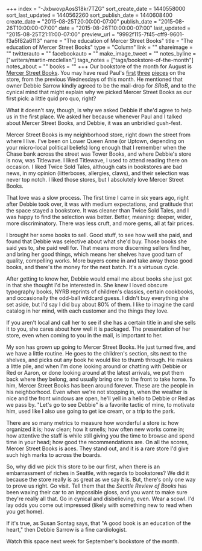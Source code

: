 +++
index = "-JxbwovpAosS18kr7TZG"
sort_create_date = 1440558000
sort_last_updated = 1440562260
sort_publish_date = 1440608400
create_date = "2015-08-25T20:00:00-07:00"
publish_date = "2015-08-26T10:00:00-07:00"
date = "2015-08-26T10:00:00-07:00"
last_updated = "2015-08-25T21:11:00-07:00"
preview_url = "9992f115-7f45-cff9-9601-f3a5f82a6113"
name = "The education of Mercer Street Books"
title = "The education of Mercer Street Books"
type = "Column"
link = ""
shareimage = ""
twitterauto = ""
facebookauto = ""
make_image_tweet = ""
notes_byline = ["writers/martin-mcclellan"]
tags_notes = ["tags/bookstore-of-the-month"]
notes_about = ""
books = ""
+++
Our bookstore of the month for August is [Mercer Street Books](http://seattlereviewofbooks.com/notes/2015/08/05/meet-mercer-street-books-our-first-bookstore-of-the-month/). You may have read Paul's [first](http://seattlereviewofbooks.com/notes/2015/08/05/meet-mercer-street-books-our-first-bookstore-of-the-month/) [three](http://seattlereviewofbooks.com/notes/2015/08/12/everything-has-its-place-at-mercer-street-books/) [pieces](http://seattlereviewofbooks.com/notes/2015/08/19/every-used-book-tells-at-least-two-stories/) on the store, from the previous Wednesdays of this month. He mentioned that owner Debbie Sarrow kindly agreed to be the mail-drop for _SRoB_, and to the cynical mind that might explain why we picked Mercer Street Books as our first pick: a little quid pro quo, right? 

What it doesn't say, though, is why we asked Debbie if she'd agree to help us in the first place. We asked her because whenever Paul and I talked about Mercer Street Books, and Debbie, it was an unbridled gush-fest.

Mercer Street Books is my neighborhood store, right down the street from where I live. I've been on Lower Queen Anne (or Uptown, depending on your micro-local political beliefs) long enough that I remember when the Chase bank across the street was Tower Books, and where Debbie's store is now, was Titlewave. I liked Titlewave, I used to attend reading there on occasion. I liked Twice Sold Tales, although cats in bookstores are bad news, in my opinion (litterboxes, allergies, claws), and their selection was never top notch. I liked those stores, but I absolutely love Mercer Street Books. 

That love was a slow process. The first time I came in six years ago, right after Debbie took over, it was with medium expectations, and gratitude that the space stayed a bookstore. It was cleaner than Twice Sold Tales, and I was happy to find the selection was better. Better, meaning: deeper, wider, more discriminatory. There was less cruft, and more gems, all at fair prices.

I brought her some books to sell. Good stuff, to see how well she paid, and found that Debbie was selective about what she'd buy. Those books she said yes to, she paid well for. That means more discerning sellers find her, and bring her good things, which means her shelves have good turn of quality, compelling works. More buyers come in and take away those good books, and there's the money for the next batch. It's a virtuous cycle.

After getting to know her, Debbie would email me about books she just got in that she thought I'd be interested in. She knew I loved obscure typography books, NYRB reprints of children's classics, certain cookbooks, and occasionally the odd-ball wildcard guess. I didn't buy everything she set aside, but I'd say I did buy about 80% of them. I like to imagine the card catalog in her mind, with each customer and the things they love.

If you aren't local and call her to see if she has a certain title in and she sells it to you, she cares about how well it is packaged. The presentation of her store, even when coming to you in the mail, is important to her. 

My son has grown up going to Mercer Street Books. He just turned five, and we have a little routine. He goes to the children's section, sits next to the shelves, and picks out any book he would like to thumb through. He makes a little pile, and when I'm done looking around or chatting with Debbie or Red or Aaron, or done looking around at the latest arrivals, we put them back where they belong, and usually bring one to the front to take home. To him, Mercer Street Books has been around forever. These are the people in his neighborhood. Even when we're not stopping in, when the weather is nice and the front windows are open, he'll yell in a hello to Debbie or Red as we pass by. "Let's go to see Debbie" is a favorite tactic of mine, to motivate him, used like I also use going to get ice cream, or a trip to the park.

There are so many metrics to measure how wonderful a store is: how organized it is; how clean; how it smells; how often new works come in; how attentive the staff is while still giving you the time to browse and spend time in your head; how good the recommendations are. On all the scores, Mercer Street Books is aces. They stand out, and it is a rare store I'd give such high marks to across the boards. 

So, why did we pick this store to be our first, when there is an embarrassment of riches in Seattle, with regards to bookstores? We did it because the store really is as great as we say it is. But, there's only one way to prove us right. Go visit. Tell them that the _Seattle Review of Books_ has been waxing their car to an impossible gloss, and you want to make sure they're really all that. Go in cynical and disbelieving, even. Wear a scowl. I'd lay odds you come out impressed (likely with something new to read when you get home). 

If it's true, as Susan Sontag says, that "A good book is an education of the heart," then Debbie Sarrow is a fine cardiologist. 

Watch this space next week for September's bookstore of the month. 